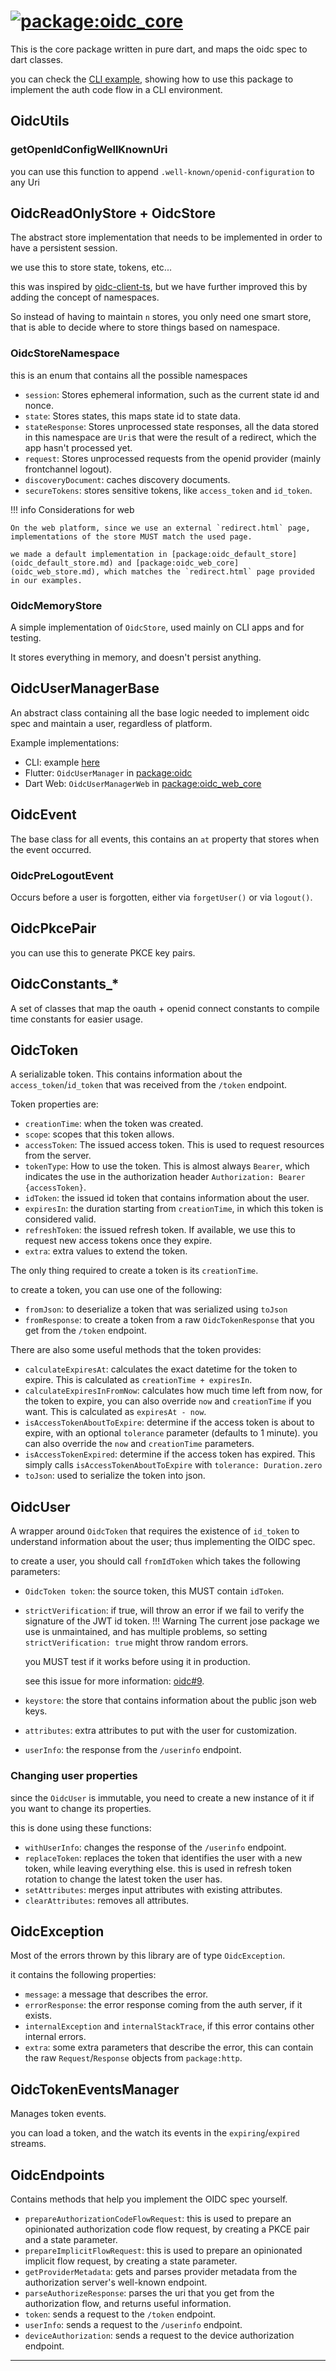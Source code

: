 
# [![package:oidc_core][package_image]][package_link]

This is the core package written in pure dart, and maps the oidc spec to dart classes.

you can check the [CLI example](https://github.com/Bdaya-Dev/oidc/blob/main/packages/oidc_core/example/main.dart), showing how to use this package to implement the auth code flow in a CLI environment.

## OidcUtils

### getOpenIdConfigWellKnownUri

you can use this function to append `.well-known/openid-configuration` to any Uri

## OidcReadOnlyStore + OidcStore

The abstract store implementation that needs to be implemented in order to have a persistent session.

we use this to store state, tokens, etc...

this was inspired by [oidc-client-ts](https://github.com/authts/oidc-client-ts/blob/main/src/StateStore.ts), but we have further improved this by adding the concept of namespaces.

So instead of having to maintain `n` stores, you only need one smart store, that is able to decide where to store things based on namespace.

### OidcStoreNamespace

this is an enum that contains all the possible namespaces

- `session`: Stores ephemeral information, such as the current state id and nonce.
- `state`: Stores states, this maps state id to state data.
- `stateResponse`: Stores unprocessed state responses, all the data stored in this namespace are `Uri`s that were the result of a redirect, which the app hasn't processed yet.
- `request`: Stores unprocessed requests from the openid provider (mainly frontchannel logout).
- `discoveryDocument`: caches discovery documents.
- `secureTokens`: stores sensitive tokens, like `access_token` and `id_token`.

!!! info Considerations for web

    On the web platform, since we use an external `redirect.html` page, implementations of the store MUST match the used page.

    we made a default implementation in [package:oidc_default_store](oidc_default_store.md) and [package:oidc_web_core](oidc_web_store.md), which matches the `redirect.html` page provided in our examples.

### OidcMemoryStore

A simple implementation of `OidcStore`, used mainly on CLI apps and for testing.

It stores everything in memory, and doesn't persist anything.

## OidcUserManagerBase

An abstract class containing all the base logic needed to implement oidc spec and maintain a user, regardless of platform.

Example implementations:

- CLI: example [here](https://github.com/Bdaya-Dev/oidc/blob/main/packages/oidc_core/example/cli_user_manager.dart)
- Flutter: `OidcUserManager` in [package:oidc](https://github.com/Bdaya-Dev/oidc/blob/main/packages/oidc/lib/src/managers/user_manager.dart)
- Dart Web: `OidcUserManagerWeb` in [package:oidc_web_core](https://github.com/Bdaya-Dev/oidc/blob/main/packages/oidc_web_core/lib/src/user_manager_web.dart)


## OidcEvent

The base class for all events, this contains an `at` property that stores when the event occurred.

### OidcPreLogoutEvent

Occurs before a user is forgotten, either via `forgetUser()` or via `logout()`.

## OidcPkcePair

you can use this to generate PKCE key pairs.

## OidcConstants_*

A set of classes that map the oauth + openid connect constants to compile time constants for easier usage.


## OidcToken

A serializable token.
This contains information about the `access_token`/`id_token` that was received from the `/token` endpoint.

Token properties are:

- `creationTime`: when the token was created.
- `scope`: scopes that this token allows.
- `accessToken`: The issued access token. This is used to request resources from the server.
- `tokenType`: How to use the token. This is almost always `Bearer`, which indicates the use in the authorization header `Authorization: Bearer {accessToken}`.
- `idToken`: the issued id token that contains information about the user.
- `expiresIn`: the duration starting from `creationTime`, in which this token is considered valid.
- `refreshToken`: the issued refresh token. If available, we use this to request new access tokens once they expire.
- `extra`: extra values to extend the token.

The only thing required to create a token is its `creationTime`.

to create a token, you can use one of the following:

- `fromJson`: to deserialize a token that was serialized using `toJson`
- `fromResponse`: to create a token from a raw `OidcTokenResponse` that you get from the `/token` endpoint.

There are also some useful methods that the token provides:

- `calculateExpiresAt`: calculates the exact datetime for the token to expire. This is calculated as `creationTime + expiresIn`.
- `calculateExpiresInFromNow`: calculates how much time left from now, for the token to expire, you can also override `now` and `creationTime` if you want. This is calculated as `expiresAt - now`.
- `isAccessTokenAboutToExpire`: determine if the access token is about to expire, with an optional `tolerance` parameter (defaults to 1 minute). you can also override the `now` and `creationTime` parameters.
- `isAccessTokenExpired`: determine if the access token has expired. This simply calls `isAccessTokenAboutToExpire` with `tolerance: Duration.zero`
- `toJson`: used to serialize the token into json.


## OidcUser

A wrapper around `OidcToken` that requires the existence of `id_token` to understand information about the user; thus implementing the OIDC spec.

to create a user, you should call `fromIdToken` which takes the following parameters:

- `OidcToken token`: the source token, this MUST contain `idToken`.
- `strictVerification`: if true, will throw an error if we fail to verify the signature of the JWT id token.
!!! Warning
    The current jose package we use is unmaintained, and has multiple problems, so setting `strictVerification: true` might throw random errors.

    you MUST test if it works before using it in production.

    see this issue for more information: [oidc#9](https://github.com/Bdaya-Dev/oidc/issues/9).

- `keystore`: the store that contains information about the public json web keys.
- `attributes`: extra attributes to put with the user for customization.
- `userInfo`: the response from the `/userinfo` endpoint.

### Changing user properties

since the `OidcUser` is immutable, you need to create a new instance of it if you want to change its properties.

this is done using these functions:

- `withUserInfo`: changes the response of the `/userinfo` endpoint.
- `replaceToken`: replaces the token that identifies the user with a new token, while leaving everything else.
    this is used in refresh token rotation to change the latest token the user has.
- `setAttributes`: merges input attributes with existing attributes.
- `clearAttributes`: removes all attributes.

## OidcException

Most of the errors thrown by this library are of type `OidcException`.

it contains the following properties:

- `message`: a message that describes the error.
- `errorResponse`: the error response coming from the auth server, if it exists.
- `internalException` and `internalStackTrace`, if this error contains other internal errors.
- `extra`: some extra parameters that describe the error, this can contain the raw `Request`/`Response` objects from `package:http`.

## OidcTokenEventsManager

Manages token events.

you can load a token, and the watch its events in the `expiring`/`expired` streams.

## OidcEndpoints

Contains methods that help you implement the OIDC spec yourself.

- `prepareAuthorizationCodeFlowRequest`: this is used to prepare an opinionated authorization code flow request, by creating a PKCE pair and a state parameter.
- `prepareImplicitFlowRequest`: this is used to prepare an opinionated implicit flow request, by creating a state parameter.
- `getProviderMetadata`: gets and parses provider metadata from the authorization server's well-known endpoint.
- `parseAuthorizeResponse`: parses the uri that you get from the authorization flow, and returns useful information.
- `token`: sends a request to the `/token` endpoint.
- `userInfo`: sends a request to the `/userinfo` endpoint.
- `deviceAuthorization`: sends a request to the device authorization endpoint.

--- 

[package_link]: https://pub.dev/packages/oidc_core
[package_image]: https://img.shields.io/badge/package-oidc__core-0175C2?logo=dart&logoColor=white